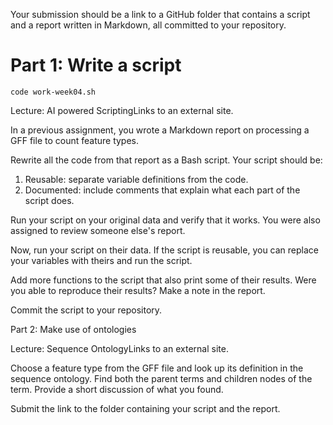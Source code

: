 Your submission should be a link to a GitHub folder that contains a script and a report written in Markdown, all committed to your repository.

# Part 1: Write a script

```
code work-week04.sh
```

Lecture: AI powered ScriptingLinks to an external site.

In a previous assignment, you wrote a Markdown report on processing a GFF file to count feature types.

Rewrite all the code from that report as a Bash script. Your script should be:

1. Reusable: separate variable definitions from the code.
2. Documented: include comments that explain what each part of the script does.

Run your script on your original data and verify that it works. You were also assigned to review someone else's report.

Now, run your script on their data. If the script is reusable, you can replace your variables with theirs and run the script. 

Add more functions to the script that also print some of their results. Were you able to reproduce their results? Make a note in the report.

Commit the script to your repository.

Part 2: Make use of ontologies

Lecture: Sequence OntologyLinks to an external site.


Choose a feature type from the GFF file and look up its definition in the sequence ontology.
Find both the parent terms and children nodes of the term.
Provide a short discussion of what you found.

Submit the link to the folder containing your script and the report.

